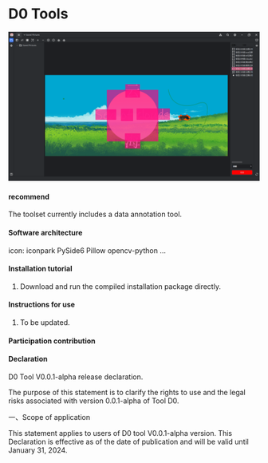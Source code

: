 # D0 Tools

![示例](static/Snipaste_2023-10-24_20-23-06.png)

#### recommend
The toolset currently includes a data annotation tool.

#### Software architecture
icon: iconpark
PySide6
Pillow
opencv-python
...



#### Installation tutorial

1.  Download and run the compiled installation package directly.

#### Instructions for use

1.  To be updated.

#### Participation contribution



#### Declaration

D0 Tool V0.0.1-alpha release declaration.

The purpose of this statement is to clarify the rights to use and the legal risks associated with version 0.0.1-alpha of Tool D0.

一、Scope of application

This statement applies to users of D0 tool V0.0.1-alpha version. This Declaration is effective as of the date of publication and will be valid until January 31, 2024.
